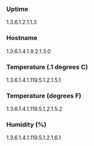 ### Uptime
1.3.6.1.2.1.1.3
### Hostname
1.3.6.1.4.1.9.2.1.3.0
### Temperature (.1 degrees C)
1.3.6.1.4.1.119.5.1.2.1.5.1
### Temperature (degrees F)
1.3.6.1.4.1.119.5.1.2.1.5.2
### Humidity (%)
1.3.6.1.4.1.119.5.1.2.1.6.1

